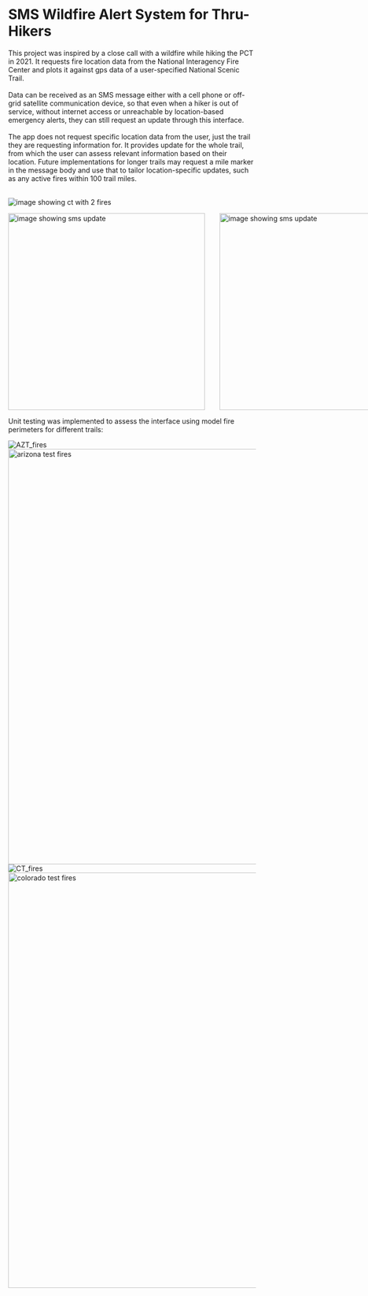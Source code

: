 # SMS Wildfire Alert System for Thru-Hikers

This project was inspired by a close call with a wildfire while hiking the PCT in 2021. It requests fire location data from the National Interagency Fire Center and plots it against gps data of a user-specified National Scenic Trail.
<br/><br/>
Data can be received as an SMS message either with a cell phone or off-grid satellite communication device, so that even when a hiker is out of service, without internet access or unreachable by location-based emergency alerts, they can still request an update through this interface. 
<br/><br/>
The app does not request specific location data from the user, just the trail they are requesting information for. It provides update for the whole trail, from which the user can assess relevant information based on their location. Future implementations for longer trails may request a mile marker in the message body and use that to tailor location-specific updates, such as any active fires within 100 trail miles.
<br/><br/>

![image showing ct with 2 fires](https://i.imgur.com/76a82iF.jpg)
<br/>
<div style='display: flex; gap: 30px;'>
  <img src='https://i.imgur.com/acwUpbV.jpg' alt='image showing sms update' style='width: 400px'/>
  <img src='https://i.imgur.com/OcPFsgf.jpg' alt='image showing sms update' style='width: 400px'/>
</div>

Unit testing was implemented to assess the interface using model fire perimeters for different trails:

![AZT_fires](https://user-images.githubusercontent.com/99096893/221447111-9dea5890-5cdc-480a-94b7-0c86203536b0.png)
<img width="844" alt="arizona test fires" src="https://user-images.githubusercontent.com/99096893/221447168-dfe9cb99-5742-436c-897b-b55af893a641.png">
![CT_fires](https://user-images.githubusercontent.com/99096893/221447126-83f77a7f-3815-4585-8f3c-6871624d0223.png)
<img width="844" alt="colorado test fires" src="https://user-images.githubusercontent.com/99096893/221447137-902b7971-10c8-40dd-a2b2-e168dc2acef9.png">

